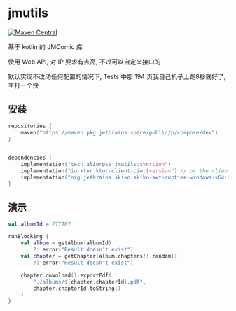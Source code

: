 # jmutils

[![Maven Central](https://maven-badges.sml.io/sonatype-central/tech.aliorpse/jmutils/badge.svg)](https://central.sonatype.com/artifact/tech.aliorpse/jmutils)

基于 kotlin 的 JMComic 库

使用 Web API, 对 IP 要求有点高, 不过可以自定义接口的

默认实现不改动任何配置的情况下, Tests 中那 194 页我自己机子上跑8秒就好了, 主打一个快

## 安装

```kotlin
repositories {
    maven("https://maven.pkg.jetbrains.space/public/p/compose/dev")
}


dependencies {
    implementation("tech.aliorpse:jmutils:$version")
    implementation("io.ktor:ktor-client-cio:$version") // or the client you want
    implementation("org.jetbrains.skiko:skiko-awt-runtime-windows-x64:$version") // your platform
}
```

## 演示

```kotlin
val albumId = 277707

runBlocking {
    val album = getAlbum(albumId)
        ?: error("Result doesn't exist")
    val chapter = getChapter(album.chapters!!.random())
        ?: error("Result doesn't exist")

    chapter.download().exportPdf(
        "./albums/${chapter.chapterId}.pdf",
        chapter.chapterId.toString()
    )
}
```